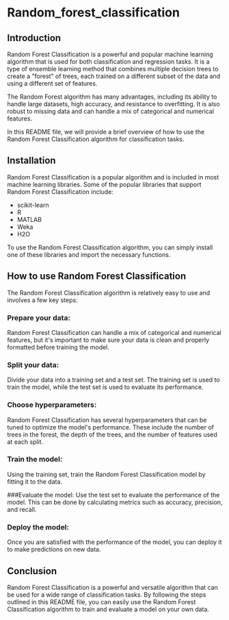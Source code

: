 # Random_forest_classification
## Introduction
Random Forest Classification is a powerful and popular machine learning algorithm that is used for both classification and regression tasks. It is a type of ensemble learning method that combines multiple decision trees to create a "forest" of trees, each trained on a different subset of the data and using a different set of features.

The Random Forest algorithm has many advantages, including its ability to handle large datasets, high accuracy, and resistance to overfitting. It is also robust to missing data and can handle a mix of categorical and numerical features.

In this README file, we will provide a brief overview of how to use the Random Forest Classification algorithm for classification tasks.

## Installation
Random Forest Classification is a popular algorithm and is included in most machine learning libraries. Some of the popular libraries that support Random Forest Classification include:

- scikit-learn
- R
- MATLAB
- Weka
- H2O

To use the Random Forest Classification algorithm, you can simply install one of these libraries and import the necessary functions.

## How to use Random Forest Classification
The Random Forest Classification algorithm is relatively easy to use and involves a few key steps:

### Prepare your data: 
Random Forest Classification can handle a mix of categorical and numerical features, but it's important to make sure your data is clean and properly formatted before training the model.

### Split your data: 
Divide your data into a training set and a test set. The training set is used to train the model, while the test set is used to evaluate its performance.

### Choose hyperparameters:
Random Forest Classification has several hyperparameters that can be tuned to optimize the model's performance. These include the number of trees in the forest, the depth of the trees, and the number of features used at each split.

### Train the model: 
Using the training set, train the Random Forest Classification model by fitting it to the data.

###Evaluate the model: 
Use the test set to evaluate the performance of the model. This can be done by calculating metrics such as accuracy, precision, and recall.

### Deploy the model:
Once you are satisfied with the performance of the model, you can deploy it to make predictions on new data.

## Conclusion
Random Forest Classification is a powerful and versatile algorithm that can be used for a wide range of classification tasks. By following the steps outlined in this README file, you can easily use the Random Forest Classification algorithm to train and evaluate a model on your own data.
